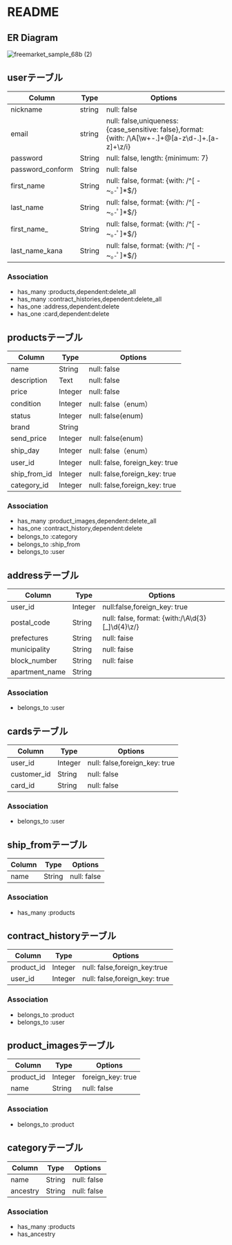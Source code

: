 # README

## ER Diagram



![freemarket_sample_68b (2)](https://user-images.githubusercontent.com/58249300/74336631-fd3f8400-4de1-11ea-9233-1b2786dfd3bb.png)





## userテーブル
|Column|Type|Options|
|------|----|-------|
|nickname|string|null: false|
|email|string|null: false,uniqueness:{case_sensitive: false},format: {with: /\A[\w+\-.]+@[a-z\d\-.]+\.[a-z]+\z/i}|
|password|String|null: false, length: {minimum: 7}|
|password_conform|String|null: false|
|first_name|String|null: false, format: {with: /^[ -~｡-ﾟ]*$/}|
|last_name|String|null: false, format: {with: /^[ -~｡-ﾟ]*$/}|
|first_name_|String|null: false, format: {with: /^[ -~｡-ﾟ]*$/}|
|last_name_kana|String|null: false, format: {with: /^[ -~｡-ﾟ]*$/}|

### Association
- has_many :products,dependent:delete_all
- has_many :contract_histories,dependent:delete_all
- has_one  :address,dependent:delete
- has_one  :card,dependent:delete



## productsテーブル
|Column|Type|Options|
|------|----|-------|
|name|String|null: false|
|description|Text|null: false|
|price|Integer|null: false|
|condition|Integer|null: false（enum）|
|status|Integer|null: false(enum)|
|brand|String|
|send_price|Integer|null: false(enum)|
|ship_day|Integer|null: false（enum）|
|user_id|Integer|null: false, foreign_key: true|
|ship_from_id|Integer|null: false,foreign_key: true|
|category_id|Integer|null: false,foreign_key: true|

### Association
- has_many :product_images,dependent:delete_all
- has_one  :contract_history,dependent:delete
- belongs_to :category　
- belongs_to :ship_from
- belongs_to :user



## addressテーブル
|Column|Type|Options|
|------|----|-------|
|user_id|Integer|null:false,foreign_key: true|
|postal_code|String|null: false, format: {with:/\A\d{3}[_]\d{4}\z/}|
|prefectures|String|null: faise|
|municipality|String|null: faise|
|block_number|String|null: faise|
|apartment_name|String|

### Association
- belongs_to :user



## cardsテーブル
|Column|Type|Options|
|------|----|-------|
|user_id|Integer|null: false,foreign_key: true|
|customer_id|String|null: false|
|card_id|String|null: false|

### Association
- belongs_to :user



## ship_fromテーブル
|Column|Type|Options|
|------|----|-------|
|name|String|null: false|null: false｜

### Association
- has_many :products




## contract_historyテーブル
|Column|Type|Options|
|------|----|-------|
|product_id|Integer|null: false,foreign_key:true|
|user_id|Integer|null: false,foreign_key: true|

### Association
- belongs_to :product
- belongs_to :user



## product_imagesテーブル
|Column|Type|Options|
|------|----|-------|
|product_id|Integer|foreign_key: true|
|name|String|null: false|

### Association
- belongs_to :product




## categoryテーブル
|Column|Type|Options|
|------|----|-------|
|name|String|null: false|
|ancestry|String|null: false|

### Association
- has_many :products
- has_ancestry


